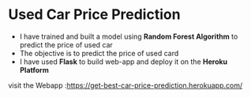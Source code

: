 # Used Car Price Prediction
* I have trained and built a model using <b>Random Forest Algorithm</b> to predict the price of used car
* The objective is to predict the price of used card 
* I have used <b>Flask</b> to build web-app and deploy it on the <b>Heroku Platform</b>

visit the Webapp :https://get-best-car-price-prediction.herokuapp.com/
